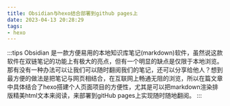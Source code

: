 ```yaml
---
title: Obsidian与hexo结合部署到github pages上
date: 2023-04-13 20:28:29
tags:
- hexo
---
```

:::tips
Obsidian 是一款方便易用的本地知识库笔记(markdown)软件，虽然说这款软件在双链笔记的功能上有极大的亮点，但有一个明显的缺点是仅限于本地浏览。那有没有一种办法可以让我们可以随时翻阅我们的笔记，还可以分享给他人？想到最方便的做法是把笔记与网页相结合，在互联网上畅通无阻的浏览，所以在篇文章中具体结合了hexo搭建个人页面项目的方便性，尤其是可以把markdown渲染排版精美html文本来阅读，来部署到gitHub pages上实现随时随地翻阅。
:::
